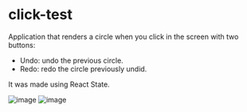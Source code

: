 # click-test

Application that renders a circle when you click in the screen with two buttons:

- Undo: undo the previous circle.
- Redo: redo the circle previously undid.

It was made using React State.

![image](https://user-images.githubusercontent.com/109878939/211227696-6259a3a5-fb06-4211-89d8-9f54d8eaece1.png)
![image](https://user-images.githubusercontent.com/109878939/211227721-5e50e9f8-8bc5-4e28-b910-456784af3c3f.png)
